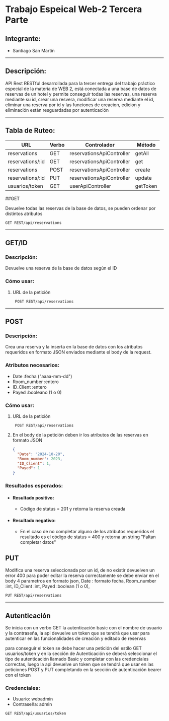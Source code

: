 # Trabajo Espeical Web-2 Tercera Parte

## Integrante:

- Santiago San Martín

---

## Descripción:

API Rest RESTful desarrollada para la tercer entrega del trabajo práctico especial de la materia de WEB 2, está conectada a una base de datos de reservas de un hotel y permite conseguir todas las reservas, una reserva mediante su id, crear una resvera, modificar una reserva mediante el id, eliminar una reserva por id y las funciones de creacion, edicion y eliminación están resguardadas por autenticación

---

## Tabla de Ruteo:

|        URL       |Verbo|       Controlador         |Método    |
|------------------|-----|---------------------------|----------|
|reservations      |GET  |reservationsApiController  |getAll    |
|reservations/:id  |GET  |reservationsApiController  |get       |
|reservations      |POST |reservationsApiController  |create    |
|reservations/:id  |PUT  |reservationsApiController  |update    |
|usuarios/token    |GET  |userApiController          |getToken  |


##GET

Devuelve todas las reservas de la base de datos, se pueden ordenar por distintos atributos 

``` http
GET REST/api/reservations
```
---

## GET/ID

### Descripción:

Devuelve una reserva de la base de datos según el ID

### Cómo usar:

1. URL de la petición
   ``` http
    POST REST/api/reservations
   ```
   
---

## POST

### Descripción:

Crea una reserva y la inserta en la base de datos con los atributos requeridos en formato JSON enviados mediante el body de la request. 

### Atributos necesarios:

- Date :fecha ("aaaa-mm-dd")
- Room_number :entero
- ID_Client :entero
- Payed :booleano (1 o 0)

### Cómo usar:


1. URL de la petición
   ``` http
    POST REST/api/reservations
   ```

2. En el body de la petición deben ir los atributos de las reservas en formato JSON
   ``` json
   {
     "Date": "2024-10-20",
     "Room_number": 2023,
     "ID_Client": 1,
     "Payed": 1
   }
   ```

### Resultados esperados:

- #### Resultado positivo:

   - Código de status = 201 y retorna la reserva creada

- #### Resultado negativo:

   - En el caso de no completar alguno de los atributos requeridos el resultado es el código de status = 400 y retorna un string "Faltan completar datos"

## PUT

Modifica una reserva seleccionada por un id, de no existir devuelven un error 400 para poder editar la reserva correctamente se debe enviar en el body 4 parametros en formato json, Date : formato fecha, Room_number :int, ID_Client :int, Payed :boolean (1 o 0), 

``` http
PUT REST/api/reservations
```
---

## Autenticación

Se inicia con un verbo GET la autenticación basic con el nombre de usuario y la contraseña, la api devuelve un token que se tendrá que usar para autenticar en las funcionalidades de creación y editado de reservas

para conseguir el token se debe hacer una petición del estilo GET usuarios/token y en la sección de Autenticación se deberá seleccionar el tipo de autenticación llamado Basic y completar con las credenciales correctas, luego la api devuelve un token que se tendrá que usar en las peticiones POST y PUT completando en la sección de autenticación bearer con el token

### Credenciales:

- Usuario: webadmin
- Contraseña: admin

``` http
GET REST/api/usuarios/token
```
